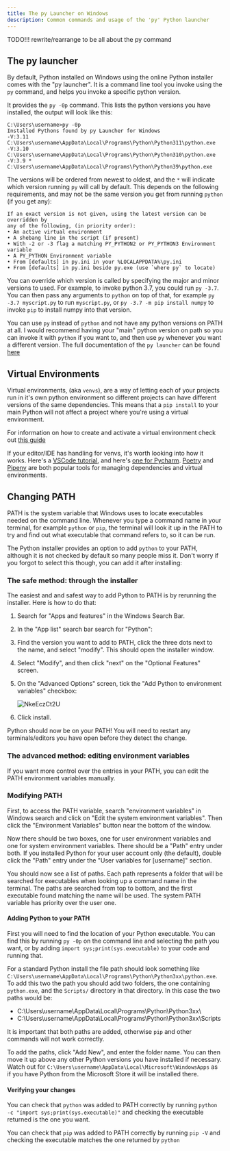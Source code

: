 ```yaml
---
title: The py Launcher on Windows
description: Common commands and usage of the 'py' Python launcher
---
```


TODO!!! rewrite/rearrange to be all about the py command

## The py launcher

By default, Python installed on Windows using the online Python installer comes
with the "py launcher". It is a command line tool you invoke using the `py`
command, and helps you invoke a specific python version.

It provides the `py -0p` command. This lists the python versions you have
installed, the output will look like this:

    C:\Users\username>py -0p
    Installed Pythons found by py Launcher for Windows
    -V:3.11          C:\Users\username\AppData\Local\Programs\Python\Python311\python.exe
    -V:3.10          C:\Users\username\AppData\Local\Programs\Python\Python310\python.exe
    -V:3.9 *         C:\Users\username\AppData\Local\Programs\Python\Python39\python.exe

The versions will be ordered from newest to oldest, and the `*` will indicate
which version running `py` will call by default. This depends on the following
requirements, and may not be the same version you get from running `python` (if
you get any):

```text
If an exact version is not given, using the latest version can be overridden by
any of the following, (in priority order):
• An active virtual environment
• A shebang line in the script (if present)
• With -2 or -3 flag a matching PY_PYTHON2 or PY_PYTHON3 Environment variable
• A PY_PYTHON Environment variable
• From [defaults] in py.ini in your %LOCALAPPDATA%\py.ini
• From [defaults] in py.ini beside py.exe (use `where py` to locate)
```

You can override which version is called by specifying the major and minor
versions to used. For example, to invoke python 3.7, you could run `py -3.7`.
You can then pass any arguments to `python` on top of that, for example
`py -3.7 myscript.py` to run `myscript.py`, or `py -3.7 -m pip install numpy`
to invoke `pip` to install numpy into that version.

You can use `py` instead of `python` and not have any python versions on PATH at
all. I would recommend having your "main" python version on path so you can
invoke it with `python` if you want to, and then use `py` whenever you want a
different version. The full documentation of the `py launcher` can be found
[here](https://docs.python.org/3/using/windows.html#python-launcher-for-windows)

## Virtual Environments

Virtual environments, (aka `venvs`), are a way of letting each of your projects
run in it's own python environment so different projects can have different
versions of the same dependencies. This means that a `pip install` to your main
Python will not affect a project where you're using a virtual environment.

For information on how to create and activate a virtual environment check out
[this guide](https://packaging.python.org/en/latest/guides/installing-using-pip-and-virtual-environments/#creating-a-virtual-environment)

If your editor/IDE has handling for venvs, it's worth looking into how it works.
Here's a [VSCode tutorial](https://code.visualstudio.com/docs/python/environments), and here's
[one for Pycharm](https://www.jetbrains.com/help/pycharm/creating-virtual-environment.html).
[Poetry](https://python-poetry.org/) and
[Pipenv](https://pipenv.pypa.io/en/latest/) are both popular tools for managing
dependencies and virtual environments.

## Changing PATH

PATH is the system variable that Windows uses to locate executables needed on
the command line. Whenever you type a command name in your terminal, for example
`python` or `pip`, the terminal will look it up in the PATH to try and find out
what executable that command refers to, so it can be run.

The Python installer provides an option to add `python` to your PATH, although it
is not checked by default so many people miss it. Don't worry if you forgot to select
this though, you can add it after installing:

### The safe method: through the installer

The easiest and and safest way to add Python to PATH is by rerunning the installer.
Here is how to do that:

1. Search for "Apps and features" in the Windows Search Bar.
2. In the "App list" search bar search for "Python":
3. Find the version you want to add to PATH, click the three dots next to the
   name, and select "modify". This should open the installer window.
4. Select "Modify", and then click "next" on the "Optional Features" screen.
5. On the "Advanced Options" screen, tick the "Add Python to environment
   variables" checkbox:

    ![NkeEczCt2U](https://user-images.githubusercontent.com/22353562/126303895-60155ea5-7189-4924-9aa7-de696ca02ae9.png)

6. Click install.

Python should now be on your PATH! You will need to restart any
terminals/editors you have open before they detect the change.

### The advanced method: editing environment variables

If you want more control over the entries in your PATH, you can edit the PATH
environment variables manually.

### Modifying PATH

First, to access the PATH variable, search "environment variables" in Windows
search and click on "Edit the system environment variables". Then click the
"Environment Variables" button near the bottom of the window.

Now there should be two boxes, one for user environment variables and one for
system environment variables. There should be a "Path" entry under both. If you
installed Python for your user account only (the default), double click the
"Path" entry under the "User variables for [username]" section.

You should now see a list of paths. Each path represents a folder that will be
searched for executables when looking up a command name in the terminal. The
paths are searched from top to bottom, and the first executable found matching
the name will be used. The system PATH variable has priority over the user one.

#### Adding Python to your PATH

First you will need to find the location of your Python executable. You can find
this by running `py -0p` on the command line and selecting the path you want, or
by adding `import sys;print(sys.executable)` to your code and running that.

For a standard Python install the file path should look something like
`C:\Users\username\AppData\Local\Programs\Python\Python3xx\python.exe`. To add
this two the path you should add two folders, the one containing `python.exe`,
and the `Scripts/` directory in that directory. In this case the two paths would
be:

-   C:\Users\username\AppData\Local\Programs\Python\Python3xx\
-   C:\Users\username\AppData\Local\Programs\Python\Python3xx\Scripts

It is important that both paths are added, otherwise `pip` and other commands
will not work correctly.

To add the paths, click "Add New", and enter the folder name. You can then move
it up above any other Python versions you have installed if necessary. Watch out
for `C:\Users\username\AppData\Local\Microsoft\WindowsApps` as if you have Python
from the Microsoft Store it will be installed there.

#### Verifying your changes

You can check that `python` was added to PATH correctly by running
`python -c "import sys;print(sys.executable)"` and checking the executable
returned is the one you want.

You can check that `pip` was added to PATH correctly by running `pip -V`
and checking the executable matches the one returned by `python`

